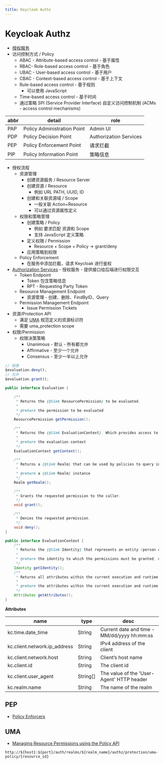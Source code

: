 ```yaml
---
title: Keycloak Authz
---
```


# Keycloak Authz

- [授权服务](https://www.keycloak.org/docs/latest/authorization_services/)
- 访问控制方式 / Policy
  - ABAC - Attribute-based access control - 基于属性
  - RBAC- Role-based access control - 基于角色
  - UBAC - User-based access control - 基于用户
  - CBAC - Context-based access control - 基于上下文
  - Rule-based access control - 基于规则
    - 可以使用 JavaScript
  - Time-based access control - 基于时间
  - 通过策略 SPI (Service Provider Interface) 自定义访问控制机制 (ACMs - access control mechanisms)

| abbr | detail                      | role                   |
| ---- | --------------------------- | ---------------------- |
| PAP  | Policy Administration Point | Admin UI               |
| PDP  | Policy Decision Point       | Authorization Services |
| PEP  | Policy Enforcement Point    | 请求拦截               |
| PIP  | Policy Information Point    | 策略信息               |

- 授权流程
  - 资源管理
    - 创建资源服务 / Resource Server
    - 创建资源 / Resource
      - 例如 URL PATH, UUID, ID
    - 创建和关联资源域 / Scope
      - 一般关联 Action+Resource
      - 可以通过资源属性定义
  - 权限和策略管理
    - 创建策略 / Policy
      - 例如 要求匹配 资源和 Scope
      - 支持 JavaScript 定义策略
    - 定义权限 / Permission
      - Resource + Scope + Policy -> grant/deny
    - 应用策略到权限
  - Policy Enforcement
    - 在服务中添加拦截，请求 Keycloak 进行鉴权
- [Authorization Services](https://www.keycloak.org/docs/latest/authorization_services/#_service_overview) - 授权服务 - 提供接口给后端进行权限交互
  - Token Endpoint
    - Token 包含策略信息
    - RPT - Requesting Party Token
  - Resource Management Endpoint
    - 资源管理 - 创建、删除、FindByID、Query
  - Permission Management Endpoint
    - Issue Permission Tickets
- 资源/Protection API
  - 满足 [UMA](https://docs.kantarainitiative.org/uma/wg/oauth-uma-federated-authz-2.0-09.html) 规范定义的资源标识符
  - 需要 uma_protection scope
- 权限/Permission
  - 权限决策策略
    - Unanimous - 默认 - 所有都允许
    - Affirmative - 至少一个允许
    - Consensus - 至少一半以上允许

```js
// 拒绝
$evaluation.deny();
// 允许
$evaluation.grant();
```

```java
public interface Evaluation {

    /**
     * Returns the {@link ResourcePermission} to be evaluated.
     *
     * @return the permission to be evaluated
     */
    ResourcePermission getPermission();

    /**
     * Returns the {@link EvaluationContext}. Which provides access to the whole evaluation runtime context.
     *
     * @return the evaluation context
     */
    EvaluationContext getContext();

    /**
     * Returns a {@link Realm} that can be used by policies to query information.
     *
     * @return a {@link Realm} instance
     */
    Realm getRealm();

    /**
     * Grants the requested permission to the caller.
     */
    void grant();

    /**
     * Denies the requested permission.
     */
    void deny();
}

public interface EvaluationContext {
    /**
     * Returns the {@link Identity} that represents an entity (person or non-person) to which the permissions must be granted, or not.
     *
     * @return the identity to which the permissions must be granted, or not
     */
    Identity getIdentity();
    /**
     * Returns all attributes within the current execution and runtime environment.
     *
     * @return the attributes within the current execution and runtime environment
     */
    Attributes getAttributes();
}
```

**Attributes**

| name                         | type     | desc                                        |
| ---------------------------- | -------- | ------------------------------------------- |
| kc.time.date_time            | String   | Current date and time - MM/dd/yyyy hh:mm:ss |
| kc.client.network.ip_address | String   | IPv4 address of the client                  |
| kc.client.network.host       | String   | Client’s host name                          |
| kc.client.id                 | String   | The client id                               |
| kc.client.user_agent         | String[] | The value of the 'User-Agent' HTTP header   |
| kc.realm.name                | String   | The name of the realm                       |

## PEP

- [Policy Enforcers](https://www.keycloak.org/docs/latest/authorization_services/#_enforcer_overview)

## UMA
* [Managing Resource Permissions using the Policy API](https://www.keycloak.org/docs/latest/authorization_services/index.html#_service_authorization_uma_policy_api)

```
http://${host}:${port}/auth/realms/${realm_name}/authz/protection/uma-policy/{resource_id}
```
